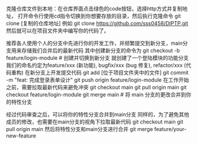克隆仓库文件到本地：在仓库界面点击绿色的code按钮，选择http方式并复制地址，
打开命令行使用cd指令切换到你想要存放的目录，然后执行克隆命令
git clone [复制的仓库地址]
例如
git clone https://github.com/sss0458/DIPTP.git
然后就可以在项目文件夹中编写你的代码了。


推荐各人使用个人的分支中先进行你的开发工作，并频繁提交到新分支，main分支用来存储我们合并后的最新代码
其中创建新分支的命令为
git checkout -b feature/login-module # 创建并切换到新分支
就创建了一个登陆模块的功能分支
我们的命名约定为feature/xxx (新功能), bugfix/xxx (bug 修复), refactor/xxx (代码重构)
在新分支上开发提交代码
git add [位于项目文件夹中的文件]
git commit -m "feat: 完成登录表单设计"
git push origin feature/login-module
在工作开始之前，需要拉取最新代码来避免冲突
git checkout main
git pull origin main
git checkout feature/login-module
git merge main # 将 main 分支的更改合并到你的特性分支


经过代码审查之后，可以将你的特性分支合并到main分支
同样的，为了避免其他成员的修改，也需要在main分支的视角下拉取最新代码
git checkout main
git pull origin main
然后将特性分支和main分支进行合并
git merge feature/your-new-feature